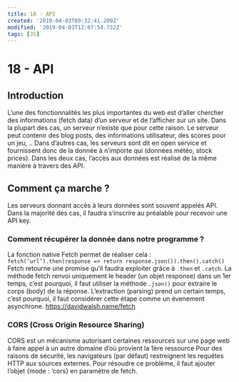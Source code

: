 ```yaml
---
title: 18 - API
created: '2019-04-03T09:32:41.209Z'
modified: '2019-04-03T12:07:54.732Z'
tags: [JS]
---
```


# 18 - API
## Introduction
L’une des fonctionnalités les plus importantes du web est d’aller chercher des informations (fetch data) d’un serveur et de l’afficher sur un site.
Dans la plupart des cas, un serveur n’existe que pour cette raison. Le serveur peut contenir des blog posts, des informations utilisateur, des scores pour un jeu, ..
Dans d’autres cas, les serveurs sont dit en open service et fournissent donc de la donnée à n’importe qui (données météo, stock prices).
Dans les deux cas, l’accès aux données est réalisé de la même manière à travers des API.
## Comment ça marche ?
Les serveurs donnant accès à leurs données sont souvent appelés API.
Dans la majorité des cas, il faudra s’inscrire au préalable pour recevoir une API key.
### Comment récupérer la donnée dans notre programme ? 
La fonction native Fetch permet de réaliser cela :
`fetch(‘url’).then(response => return response.json()).then().catch()`
Fetch retourne une promise qu’il faudra exploiter grâce à `.then` et `.catch`.
La méthode fetch renvoi uniquement le header (un objet response) dans un 1er temps, c’est pourquoi, il faut utiliser la méthode `.json()` pour extraire le corps (body) de la réponse. L’extraction (parsing) prend un certain temps, c’est pourquoi, il faut considérer cette étape comme un évenement asynchrone.
https://davidwalsh.name/fetch
### CORS (Cross Origin Resource Sharing)
CORS est un mécanisme autorisant certaines ressources sur une page web à faire appel à un autre domaine d’où provient la 1ère ressource
Pour des raisons de sécurité, les navigateurs (par défaut) restreignent les requêtes HTTP aux sources externes.
Pour résoudre ce problème, il faut ajouter l’objet {mode : ‘cors} en paramètre de fetch.

